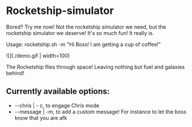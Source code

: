 # Rocketship-simulator
Bored? Try me now!
Not the rocketship simulator we need, but the rocketship simulator we deserve!
It's so much fun! It really is.

Usage:
rocketship.sh -m "Hi Boss! I am getting a cup of coffee!"

![](./demo.gif | width=100)

The Rocketship flies through space! Leaving nothing but fuel and galaxies behind!

## Currently available options:
- --chris | - c, to engage Chris mode
- --message | -m, to add a custom message! For instance to let the boss know that you are afk
